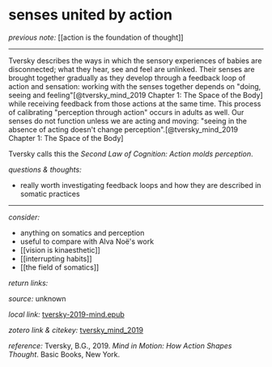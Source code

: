 # senses united by action

_previous note:_ [[action is the foundation of thought]]

---

Tversky describes the ways in which the sensory experiences of babies are disconnected; what they hear, see and feel are unlinked. Their senses are brought together gradually as they develop through a feedback loop of action and sensation: working with the senses together depends on "doing, seeing and feeling"[@tversky_mind_2019 Chapter 1: The Space of the Body] while receiving feedback from those actions at the same time. This process of calibrating "perception through action" occurs in adults as well. Our senses do not function unless we are acting and moving: "seeing in the absence of acting doesn't change perception".[@tversky_mind_2019 Chapter 1: The Space of the Body]

Tversky calls this the _Second Law of Cognition: Action molds perception_.

_questions & thoughts:_

- really worth investigating feedback loops and how they are described in somatic practices


--- 

_consider:_ 

- anything on somatics and perception
- useful to compare with Alva Noë's work
- [[vision is kinaesthetic]]
- [[interrupting habits]]
- [[the field of somatics]]


_return links:_

_source:_ unknown      

_local link:_ [tversky-2019-mind.epub](hook://file/lJKEhikwF?p=RHJvcGJveC9iaWJsaW9ncmFwaHkgcGRmcw==&n=tversky-2019-mind.epub)

_zotero link & citekey:_ [tversky_mind_2019](zotero://select/items/1_7QTEQ9IT)

_reference:_ Tversky, B.G., 2019. _Mind in Motion: How Action Shapes Thought_. Basic Books, New York.

